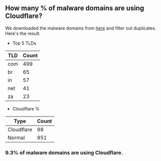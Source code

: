 ## How many % of malware domains are using Cloudflare?


We downloaded the malware domains from [here](https://urlhaus.abuse.ch) and filter out duplicates.
Here's the result.


[//]: # (start replacement)


- Top 5 TLDs

| TLD | Count |
| --- | --- |
| com | 499 |
| br | 65 |
| in | 57 |
| net | 41 |
| za | 23 |


- Cloudflare %

| Type | Count |
| --- | --- |
| Cloudflare | 98 |
| Normal | 951 |


### 9.3% of malware domains are using Cloudflare.